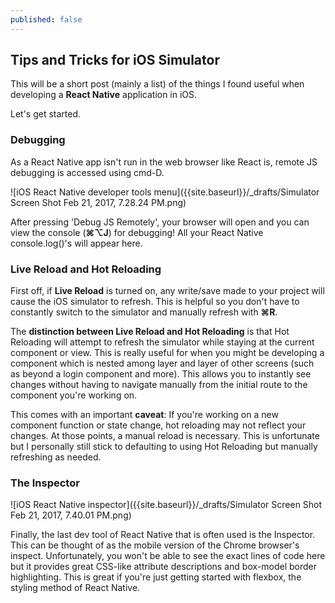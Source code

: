 ```yaml
---
published: false
---
```

## Tips and Tricks for iOS Simulator

This will be a short post (mainly a list) of the things I found useful when developing a **React Native** application in iOS.

Let's get started.

### Debugging

As a React Native app isn't run in the web browser like React is, remote JS debugging is accessed using cmd-D.

![iOS React Native developer tools menu]({{site.baseurl}}/_drafts/Simulator Screen Shot Feb 21, 2017, 7.28.24 PM.png)

After pressing 'Debug JS Remotely', your browser will open and you can view the console (**⌘⌥J**) for debugging! All your React Native console.log()'s will appear here.

### Live Reload and Hot Reloading

First off, if **Live Reload** is turned on, any write/save made to your project will cause the iOS simulator to refresh. This is helpful so you don't have to constantly switch to the simulator and manually refresh with **⌘R**.

The **distinction between Live Reload and Hot Reloading** is that Hot Reloading will attempt to refresh the simulator while staying at the current component or view. This is really useful for when you might be developing a component which is nested among layer and layer of other screens (such as beyond a login component and more). This allows you to instantly see changes without having to navigate manually from the initial route to the component you're working on.

This comes with an important **caveat**: If you're working on a new component function or state change, hot reloading may not reflect your changes. At those points, a manual reload is necessary. This is unfortunate but I personally still stick to defaulting to using Hot Reloading but manually refreshing as needed.

### The Inspector

![iOS React Native inspector]({{site.baseurl}}/_drafts/Simulator Screen Shot Feb 21, 2017, 7.40.01 PM.png)

Finally, the last dev tool of React Native that is often used is the Inspector. This can be thought of as the mobile version of the Chrome browser's inspect. Unfortunately, you won't be able to see the exact lines of code here but it provides great CSS-like attribute descriptions and box-model border highlighting. This is great if you're just getting started with flexbox, the styling method of React Native.